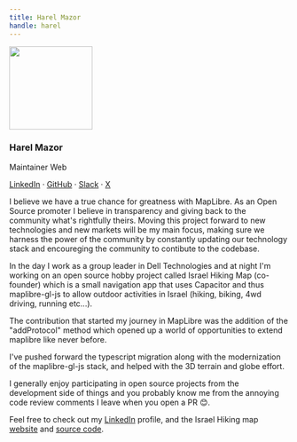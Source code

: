 ```yaml
---
title: Harel Mazor
handle: harel
---
```


<div class="text-center mb-5">
    <img
        src="https://avatars.githubusercontent.com/u/3269297?v=4"
        width="150"
        class="rounded-circle mt-3"
    />
    <h3 class="m-3">Harel Mazor</h3>
    <p>Maintainer Web</p>
    <p><a href="https://www.linkedin.com/in/harel-mazor-1298b139/">LinkedIn</a> · <a href="https://github.com/HarelM">GitHub</a> · <a href="https://osmus.slack.com/team/ULPGVUPL1">Slack</a> · <a href="https://twitter.com/Harel_M">X</a></p>
</div>

I believe we have a true chance for greatness with MapLibre.
As an Open Source promoter I believe in transparency and giving back
to the community what's rightfully theirs. Moving this project forward to
new technologies and new markets will be my main focus, making sure we
harness the power of the community by constantly updating our technology
stack and encoureging the community to contibute to the codebase.

In the day I work as a group leader in Dell Technologies and at night I'm
working on an open source hobby project called Israel Hiking Map
(co-founder) which is a small navigation app that uses Capacitor and thus
maplibre-gl-js to allow outdoor activities in Israel (hiking, biking, 4wd
driving, running etc...).

The contribution that started my journey in MapLibre was the addition of the
"addProtocol" method which opened up a world of opportunities to extend
maplibre like never before.

I've pushed forward the typescript migration along with the modernization of
the maplibre-gl-js stack, and helped with the 3D terrain and globe effort.

I generally enjoy participating in open source projects from the development
side of things and you probably know me from the annoying code review
comments I leave when you open a PR 😊.

Feel free to check out my
<a href="https://www.linkedin.com/in/harel-mazor-1298b139/">LinkedIn</a>
profile, and the Israel Hiking map
<a href="https://israelhiking.osm.org.il/">website</a> and
<a href="https://github.com/IsraelHikingMap/Site">source code</a>.
